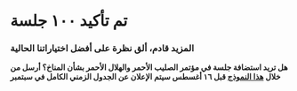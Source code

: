 # تم تأكيد ١٠٠ جلسة

### المزيد قادم، ألق نظرة على أفضل اختياراتنا الحالية

**هل تريد استضافة جلسة في مؤتمر الصليب الأحمر والهلال الأحمر بشأن المناخ؟ أرسل من خلال
[هذا النموذج](https://future-rcrc.com/ar/climate-red-virtual-summit/)
قبل ١٦ أغسطس
سيتم الإعلان عن الجدول الزمني الكامل في سبتمبر**
